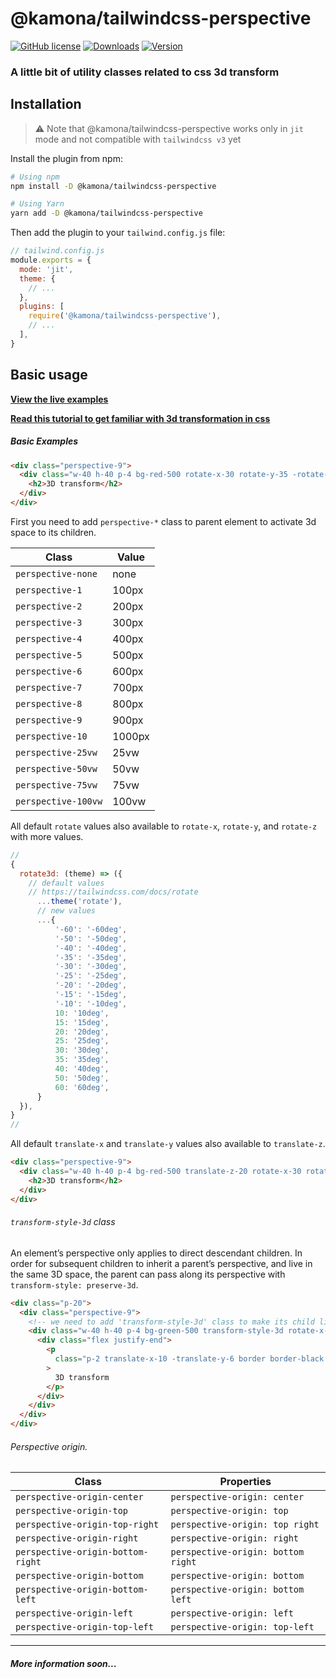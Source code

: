 # @kamona/tailwindcss-perspective

[![GitHub license](https://img.shields.io/github/license/Kamona-WD/tailwindcss-perspective)](https://github.com/Kamona-WD/tailwindcss-perspective/blob/main/LICENSE)
[![Downloads](https://img.shields.io/npm/dm/@kamona/tailwindcss-perspective.svg?sanitize=true)](https://npmcharts.com/compare/@kamona/tailwindcss-perspective?minimal=true)
[![Version](https://img.shields.io/npm/v/@kamona/tailwindcss-perspective.svg?sanitize=true)](https://www.npmjs.com/package/@kamona/tailwindcss-perspective)

### A little bit of utility classes related to css 3d transform

## Installation

> ⚠️ Note that @kamona/tailwindcss-perspective works only in `jit` mode and not compatible with `tailwindcss v3` yet

Install the plugin from npm:

```sh
# Using npm
npm install -D @kamona/tailwindcss-perspective

# Using Yarn
yarn add -D @kamona/tailwindcss-perspective
```

Then add the plugin to your `tailwind.config.js` file:

```js
// tailwind.config.js
module.exports = {
  mode: 'jit',
  theme: {
    // ...
  },
  plugins: [
    require('@kamona/tailwindcss-perspective'),
    // ...
  ],
}
```

## Basic usage

[**View the live examples**](https://kamona-wd.github.io/tailwindcss-perspective/)

[**Read this tutorial to get familiar with 3d transformation in css**](https://3dtransforms.desandro.com/)

##### Basic Examples

```html
<div class="perspective-9">
  <div class="w-40 h-40 p-4 bg-red-500 rotate-x-30 rotate-y-35 -rotate-z-20">
    <h2>3D transform</h2>
  </div>
</div>
```

First you need to add `perspective-*` class to parent element to activate 3d space to its children.

| Class               | Value  |
| ------------------- | ------ |
| `perspective-none`  | none   |
| `perspective-1`     | 100px  |
| `perspective-2`     | 200px  |
| `perspective-3`     | 300px  |
| `perspective-4`     | 400px  |
| `perspective-5`     | 500px  |
| `perspective-6`     | 600px  |
| `perspective-7`     | 700px  |
| `perspective-8`     | 800px  |
| `perspective-9`     | 900px  |
| `perspective-10`    | 1000px |
| `perspective-25vw`  | 25vw   |
| `perspective-50vw`  | 50vw   |
| `perspective-75vw`  | 75vw   |
| `perspective-100vw` | 100vw  |

All default `rotate` values also available to `rotate-x`, `rotate-y`, and `rotate-z` with more values.

```js
//
{
  rotate3d: (theme) => ({
    // default values
    // https://tailwindcss.com/docs/rotate
      ...theme('rotate'),
      // new values
      ...{
          '-60': '-60deg',
          '-50': '-50deg',
          '-40': '-40deg',
          '-35': '-35deg',
          '-30': '-30deg',
          '-25': '-25deg',
          '-20': '-20deg',
          '-15': '-15deg',
          '-10': '-10deg',
          10: '10deg',
          15: '15deg',
          20: '20deg',
          25: '25deg',
          30: '30deg',
          35: '35deg',
          40: '40deg',
          50: '50deg',
          60: '60deg',
      }
  }),
}
//
```

All default `translate-x` and `translate-y` values also available to `translate-z`.

```html
<div class="perspective-9">
  <div class="w-40 h-40 p-4 bg-red-500 translate-z-20 rotate-x-30 rotate-y-35 -rotate-z-20">
    <h2>3D transform</h2>
  </div>
</div>
```

###### `transform-style-3d` class
An element’s perspective only applies to direct descendant children. In order for subsequent children to inherit a parent’s perspective, and live in the same 3D space, the parent can pass along its perspective with `transform-style: preserve-3d`.

```html
<div class="p-20">
  <div class="perspective-9">
    <!-- we need to add 'transform-style-3d' class to make its child live in the same 3d space -->
    <div class="w-40 h-40 p-4 bg-green-500 transform-style-3d rotate-x-30 rotate-y-35 -rotate-z-20">
      <div class="flex justify-end">
        <p
          class="p-2 translate-x-10 -translate-y-6 border border-black shadow-xl bg-white/70 translate-z-16 -rotate-x-10 -rotate-y-30 rotate-z-20"
        >
          3D transform
        </p>
      </div>
    </div>
  </div>
</div>
```

###### Perspective origin.

| Class                             | Properties                         |
| --------------------------------- | ---------------------------------- |
| `perspective-origin-center`       | `perspective-origin: center`       |
| `perspective-origin-top`          | `perspective-origin: top`          |
| `perspective-origin-top-right`    | `perspective-origin: top right`    |
| `perspective-origin-right`        | `perspective-origin: right`        |
| `perspective-origin-bottom-right` | `perspective-origin: bottom right` |
| `perspective-origin-bottom`       | `perspective-origin: bottom`       |
| `perspective-origin-bottom-left`  | `perspective-origin: bottom left`  |
| `perspective-origin-left`         | `perspective-origin: left`         |
| `perspective-origin-top-left`     | `perspective-origin: top-left`     |

---

##### More information soon...

